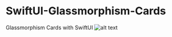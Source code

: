 # SwiftUI-Glassmorphism-Cards
Glassmorphism Cards with SwiftUI
![alt text](https://media-exp1.licdn.com/dms/image/C4D22AQFOYNf_PadISQ/feedshare-shrink_2048_1536/0/1635367036664?e=1639008000&v=beta&t=9oyTgjbRddWCOWbFOz5bITMHfIy10wQuVWSepUOrryo)

